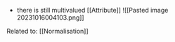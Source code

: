 - there is still multivalued [[Attribute]]
![[Pasted image 20231016004103.png]]

Related to: [[Normalisation]]